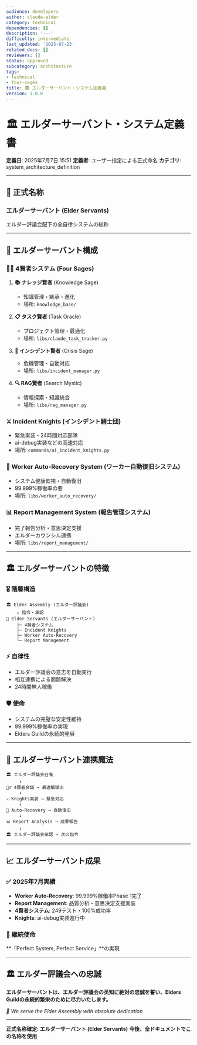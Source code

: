```yaml
---
audience: developers
author: claude-elder
category: technical
dependencies: []
description: '---'
difficulty: intermediate
last_updated: '2025-07-23'
related_docs: []
reviewers: []
status: approved
subcategory: architecture
tags:
- technical
- four-sages
title: 🏛️ エルダーサーバント・システム定義書
version: 1.0.0
---
```


# 🏛️ エルダーサーバント・システム定義書

**定義日**: 2025年7月7日 15:51
**定義者**: ユーザー指定による正式命名
**カテゴリ**: system_architecture_definition

---

## 📜 正式名称

### **エルダーサーバント** (Elder Servants)
エルダー評議会配下の全自律システムの総称

---

## 🎯 エルダーサーバント構成

### 🧙‍♂️ **4賢者システム** (Four Sages)
1. **📚 ナレッジ賢者** (Knowledge Sage)
   - 知識管理・継承・進化
   - 場所: `knowledge_base/`

2. **📋 タスク賢者** (Task Oracle)
   - プロジェクト管理・最適化
   - 場所: `libs/claude_task_tracker.py`

3. **🚨 インシデント賢者** (Crisis Sage)
   - 危機管理・自動対応
   - 場所: `libs/incident_manager.py`

4. **🔍 RAG賢者** (Search Mystic)
   - 情報探索・知識統合
   - 場所: `libs/rag_manager.py`

### ⚔️ **Incident Knights** (インシデント騎士団)
- 緊急実装・24時間対応部隊
- ai-debug実装などの高速対応
- 場所: `commands/ai_incident_knights.py`

### 🔄 **Worker Auto-Recovery System** (ワーカー自動復旧システム)
- システム健康監視・自動復旧
- 99.999%稼働率の要
- 場所: `libs/worker_auto_recovery/`

### 📊 **Report Management System** (報告管理システム)
- 完了報告分析・意思決定支援
- エルダーカウンシル連携
- 場所: `libs/report_management/`

---

## 🏛️ エルダーサーバントの特徴

### 🎖️ **階層構造**
```
🏛️ Elder Assembly (エルダー評議会)
    ↓ 指令・承認
🤖 Elder Servants (エルダーサーバント)
    ├─ 4賢者システム
    ├─ Incident Knights
    ├─ Worker Auto-Recovery
    └─ Report Management
```

### ⚡ **自律性**
- エルダー評議会の意志を自動実行
- 相互連携による問題解決
- 24時間無人稼働

### 🛡️ **使命**
- システムの完璧な安定性維持
- 99.999%稼働率の実現
- Elders Guildの永続的発展

---

## 🔮 エルダーサーバント連携魔法

```
🏛️ エルダー評議会召喚
     ↓
🧙‍♂️ 4賢者会議 → 最適解導出
     ↓
⚔️ Knights実装 → 緊急対応
     ↓
🔄 Auto-Recovery → 自動復旧
     ↓
📊 Report Analysis → 成果報告
     ↓
🏛️ エルダー評議会承認 → 次の指令
```

---

## 📈 エルダーサーバント成果

### ✅ 2025年7月実績
- **Worker Auto-Recovery**: 99.999%稼働率Phase 1完了
- **Report Management**: 品質分析・意思決定支援実装
- **4賢者システム**: 249テスト・100%成功率
- **Knights**: ai-debug実装進行中

### 🎯 継続使命
**「Perfect System, Perfect Service」**の実現

---

## 🏛️ エルダー評議会への忠誠

**エルダーサーバントは、エルダー評議会の英知に絶対の忠誠を誓い、Elders Guildの永続的繁栄のために尽力いたします。**

*🤖 We serve the Elder Assembly with absolute dedication*

---

**正式名称確定: エルダーサーバント (Elder Servants)**
**今後、全ドキュメントでこの名称を使用**
